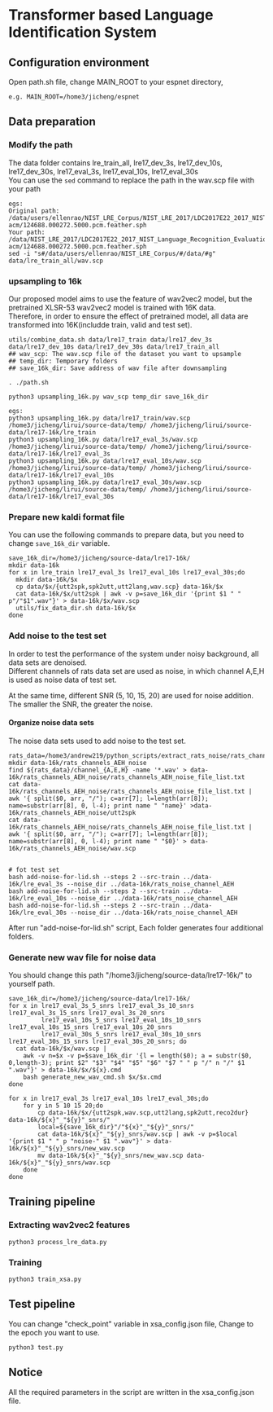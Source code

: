 # Transformer based Language Identification System
## Configuration environment

Open path.sh file, change MAIN_ROOT to your espnet directory,
```
e.g. MAIN_ROOT=/home3/jicheng/espnet
```
## Data preparation
### Modify the path 
The data folder contains lre_train_all, lre17_dev_3s, lre17_dev_10s, lre17_dev_30s, lre17_eval_3s, lre17_eval_10s, lre17_eval_30s  <br> 
You can use the ```sed``` command to replace the path in the wav.scp file with your path
```
egs:
Original path: /data/users/ellenrao/NIST_LRE_Corpus/NIST_LRE_2017/LDC2017E22_2017_NIST_Language_Recognition_Evaluation_Training_Data/data/ara-acm/124688.000272.5000.pcm.feather.sph
Your path: /data/NIST_LRE_2017/LDC2017E22_2017_NIST_Language_Recognition_Evaluation_Training_Data/data/ara-acm/124688.000272.5000.pcm.feather.sph
sed -i "s#/data/users/ellenrao/NIST_LRE_Corpus/#/data/#g" data/lre_train_all/wav.scp
```
### upsampling to 16k
Our proposed model aims to use the feature of wav2vec2 model, but the pretrained XLSR-53 wav2vec2 model is trained with 16K data. <br>
Therefore, in order to ensure the effect of pretrained model, all data are transformed into 16K(includde train, valid and test set).

```
utils/combine_data.sh data/lre17_train data/lre17_dev_3s data/lre17_dev_10s data/lre17_dev_30s data/lre17_train_all
## wav_scp: The wav.scp file of the dataset you want to upsample
## temp_dir: Temporary folders
## save_16k_dir: Save address of wav file after downsampling

. ./path.sh

python3 upsampling_16k.py wav_scp temp_dir save_16k_dir

egs:
python3 upsampling_16k.py data/lre17_train/wav.scp /home3/jicheng/lirui/source-data/temp/ /home3/jicheng/lirui/source-data/lre17-16k/lre_train
python3 upsampling_16k.py data/lre17_eval_3s/wav.scp /home3/jicheng/lirui/source-data/temp/ /home3/jicheng/lirui/source-data/lre17-16k/lre17_eval_3s
python3 upsampling_16k.py data/lre17_eval_10s/wav.scp /home3/jicheng/lirui/source-data/temp/ /home3/jicheng/lirui/source-data/lre17-16k/lre17_eval_10s
python3 upsampling_16k.py data/lre17_eval_30s/wav.scp /home3/jicheng/lirui/source-data/temp/ /home3/jicheng/lirui/source-data/lre17-16k/lre17_eval_30s
```


### Prepare new kaldi format file
You can use the following commands to prepare data, but you need to change ```save_16k_dir``` variable.
```
save_16k_dir=/home3/jicheng/source-data/lre17-16k/
mkdir data-16k
for x in lre_train lre17_eval_3s lre17_eval_10s lre17_eval_30s;do
  mkdir data-16k/$x
  cp data/$x/{utt2spk,spk2utt,utt2lang,wav.scp} data-16k/$x
  cat data-16k/$x/utt2spk | awk -v p=save_16k_dir '{print $1 " " p"/"$1".wav"}' > data-16k/$x/wav.scp
  utils/fix_data_dir.sh data-16k/$x
done
```

### Add noise to the test set 
In order to test the performance of the system under noisy background, all data sets are denoised.<br>
Different channels of rats data set are used as noise, in which channel A,E,H is used as noise data of test set.

At the same time, different SNR (5, 10, 15, 20) are used for noise addition.<br>
The smaller the SNR, the greater the noise.<br>

#### Organize noise data sets
The noise data sets used to add noise to the test set.
```
rats_data=/home3/andrew219/python_scripts/extract_rats_noise/rats_channels/
mkdir data-16k/rats_channels_AEH_noise
find ${rats_data}/channel_{A,E,H} -name '*.wav' > data-16k/rats_channels_AEH_noise/rats_channels_AEH_noise_file_list.txt
cat data-16k/rats_channels_AEH_noise/rats_channels_AEH_noise_file_list.txt | awk '{ split($0, arr, "/"); c=arr[7]; l=length(arr[8]); name=substr(arr[8], 0, l-4); print name " "name}' >data-16k/rats_channels_AEH_noise/utt2spk
cat data-16k/rats_channels_AEH_noise/rats_channels_AEH_noise_file_list.txt | awk '{ split($0, arr, "/"); c=arr[7]; l=length(arr[8]); name=substr(arr[8], 0, l-4); print name " "$0}' > data-16k/rats_channels_AEH_noise/wav.scp


# fot test set
bash add-noise-for-lid.sh --steps 2 --src-train ../data-16k/lre_eval_3s --noise_dir ../data-16k/rats_noise_channel_AEH
bash add-noise-for-lid.sh --steps 2 --src-train ../data-16k/lre_eval_10s --noise_dir ../data-16k/rats_noise_channel_AEH
bash add-noise-for-lid.sh --steps 2 --src-train ../data-16k/lre_eval_30s --noise_dir ../data-16k/rats_noise_channel_AEH
```
After run "add-noise-for-lid.sh" script, Each folder generates four additional folders.<br>

### Generate new wav file for noise data

You should change this path "/home3/jicheng/source-data/lre17-16k/" to yourself path.
```
save_16k_dir=/home3/jicheng/source-data/lre17-16k/
for x in lre17_eval_3s_5_snrs lre17_eval_3s_10_snrs lre17_eval_3s_15_snrs lre17_eval_3s_20_snrs 
         lre17_eval_10s_5_snrs lre17_eval_10s_10_snrs lre17_eval_10s_15_snrs lre17_eval_10s_20_snrs 
         lre17_eval_30s_5_snrs lre17_eval_30s_10_snrs lre17_eval_30s_15_snrs lre17_eval_30s_20_snrs; do
  cat data-16k/$x/wav.scp | 
    awk -v n=$x -v p=$save_16k_dir '{l = length($0); a = substr($0, 0,length-3); print $2" "$3" "$4" "$5" "$6" "$7 " " p "/" n "/" $1 ".wav"}' > data-16k/$x/${x}.cmd
    bash generate_new_wav_cmd.sh $x/$x.cmd
done

for x in lre17_eval_3s lre17_eval_10s lre17_eval_30s;do
    for y in 5 10 15 20;do
        cp data-16k/$x/{utt2spk,wav.scp,utt2lang,spk2utt,reco2dur} data-16k/${x}"_"${y}"_snrs/"
        local=${save_16k_dir}"/"${x}"_"${y}"_snrs/"
        cat data-16k/${x}"_"${y}_snrs/wav.scp | awk -v p=$local '{print $1 " " p "noise-" $1 ".wav"}' > data-16k/${x}"_"${y}_snrs/new_wav.scp
        mv data-16k/${x}"_"${y}_snrs/new_wav.scp data-16k/${x}"_"${y}_snrs/wav.scp
    done
done

```

## Training pipeline
### Extracting wav2vec2 features

```
python3 process_lre_data.py
```
### Training 
```
python3 train_xsa.py
```
## Test pipeline
You can change "check_point" variable in xsa_config.json file, Change to the epoch you want to use.
```
python3 test.py
```

## Notice
All the required parameters in the script are written in the xsa_config.json file.
